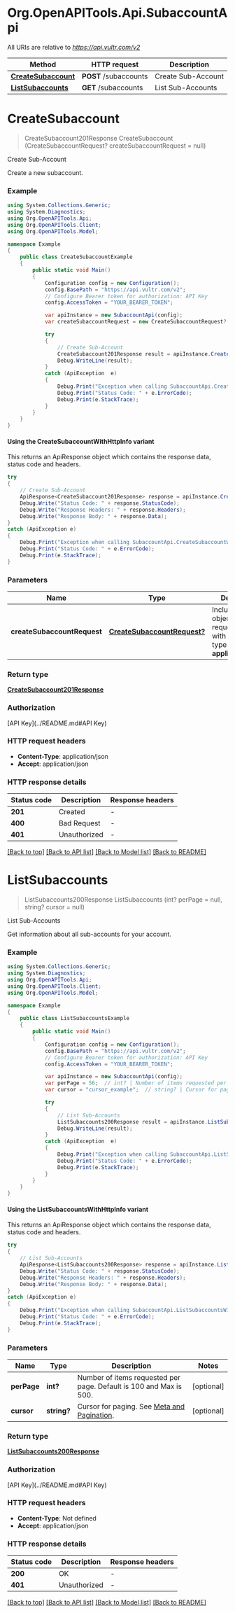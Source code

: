 # Org.OpenAPITools.Api.SubaccountApi

All URIs are relative to *https://api.vultr.com/v2*

| Method | HTTP request | Description |
|--------|--------------|-------------|
| [**CreateSubaccount**](SubaccountApi.md#createsubaccount) | **POST** /subaccounts | Create Sub-Account |
| [**ListSubaccounts**](SubaccountApi.md#listsubaccounts) | **GET** /subaccounts | List Sub-Accounts |

<a id="createsubaccount"></a>
# **CreateSubaccount**
> CreateSubaccount201Response CreateSubaccount (CreateSubaccountRequest? createSubaccountRequest = null)

Create Sub-Account

Create a new subaccount.

### Example
```csharp
using System.Collections.Generic;
using System.Diagnostics;
using Org.OpenAPITools.Api;
using Org.OpenAPITools.Client;
using Org.OpenAPITools.Model;

namespace Example
{
    public class CreateSubaccountExample
    {
        public static void Main()
        {
            Configuration config = new Configuration();
            config.BasePath = "https://api.vultr.com/v2";
            // Configure Bearer token for authorization: API Key
            config.AccessToken = "YOUR_BEARER_TOKEN";

            var apiInstance = new SubaccountApi(config);
            var createSubaccountRequest = new CreateSubaccountRequest?(); // CreateSubaccountRequest? | Include a JSON object in the request body with a content type of **application/json**. (optional) 

            try
            {
                // Create Sub-Account
                CreateSubaccount201Response result = apiInstance.CreateSubaccount(createSubaccountRequest);
                Debug.WriteLine(result);
            }
            catch (ApiException  e)
            {
                Debug.Print("Exception when calling SubaccountApi.CreateSubaccount: " + e.Message);
                Debug.Print("Status Code: " + e.ErrorCode);
                Debug.Print(e.StackTrace);
            }
        }
    }
}
```

#### Using the CreateSubaccountWithHttpInfo variant
This returns an ApiResponse object which contains the response data, status code and headers.

```csharp
try
{
    // Create Sub-Account
    ApiResponse<CreateSubaccount201Response> response = apiInstance.CreateSubaccountWithHttpInfo(createSubaccountRequest);
    Debug.Write("Status Code: " + response.StatusCode);
    Debug.Write("Response Headers: " + response.Headers);
    Debug.Write("Response Body: " + response.Data);
}
catch (ApiException e)
{
    Debug.Print("Exception when calling SubaccountApi.CreateSubaccountWithHttpInfo: " + e.Message);
    Debug.Print("Status Code: " + e.ErrorCode);
    Debug.Print(e.StackTrace);
}
```

### Parameters

| Name | Type | Description | Notes |
|------|------|-------------|-------|
| **createSubaccountRequest** | [**CreateSubaccountRequest?**](CreateSubaccountRequest?.md) | Include a JSON object in the request body with a content type of **application/json**. | [optional]  |

### Return type

[**CreateSubaccount201Response**](CreateSubaccount201Response.md)

### Authorization

[API Key](../README.md#API Key)

### HTTP request headers

 - **Content-Type**: application/json
 - **Accept**: application/json


### HTTP response details
| Status code | Description | Response headers |
|-------------|-------------|------------------|
| **201** | Created |  -  |
| **400** | Bad Request |  -  |
| **401** | Unauthorized |  -  |

[[Back to top]](#) [[Back to API list]](../README.md#documentation-for-api-endpoints) [[Back to Model list]](../README.md#documentation-for-models) [[Back to README]](../README.md)

<a id="listsubaccounts"></a>
# **ListSubaccounts**
> ListSubaccounts200Response ListSubaccounts (int? perPage = null, string? cursor = null)

List Sub-Accounts

Get information about all sub-accounts for your account.

### Example
```csharp
using System.Collections.Generic;
using System.Diagnostics;
using Org.OpenAPITools.Api;
using Org.OpenAPITools.Client;
using Org.OpenAPITools.Model;

namespace Example
{
    public class ListSubaccountsExample
    {
        public static void Main()
        {
            Configuration config = new Configuration();
            config.BasePath = "https://api.vultr.com/v2";
            // Configure Bearer token for authorization: API Key
            config.AccessToken = "YOUR_BEARER_TOKEN";

            var apiInstance = new SubaccountApi(config);
            var perPage = 56;  // int? | Number of items requested per page. Default is 100 and Max is 500. (optional) 
            var cursor = "cursor_example";  // string? | Cursor for paging. See [Meta and Pagination](#section/Introduction/Meta-and-Pagination). (optional) 

            try
            {
                // List Sub-Accounts
                ListSubaccounts200Response result = apiInstance.ListSubaccounts(perPage, cursor);
                Debug.WriteLine(result);
            }
            catch (ApiException  e)
            {
                Debug.Print("Exception when calling SubaccountApi.ListSubaccounts: " + e.Message);
                Debug.Print("Status Code: " + e.ErrorCode);
                Debug.Print(e.StackTrace);
            }
        }
    }
}
```

#### Using the ListSubaccountsWithHttpInfo variant
This returns an ApiResponse object which contains the response data, status code and headers.

```csharp
try
{
    // List Sub-Accounts
    ApiResponse<ListSubaccounts200Response> response = apiInstance.ListSubaccountsWithHttpInfo(perPage, cursor);
    Debug.Write("Status Code: " + response.StatusCode);
    Debug.Write("Response Headers: " + response.Headers);
    Debug.Write("Response Body: " + response.Data);
}
catch (ApiException e)
{
    Debug.Print("Exception when calling SubaccountApi.ListSubaccountsWithHttpInfo: " + e.Message);
    Debug.Print("Status Code: " + e.ErrorCode);
    Debug.Print(e.StackTrace);
}
```

### Parameters

| Name | Type | Description | Notes |
|------|------|-------------|-------|
| **perPage** | **int?** | Number of items requested per page. Default is 100 and Max is 500. | [optional]  |
| **cursor** | **string?** | Cursor for paging. See [Meta and Pagination](#section/Introduction/Meta-and-Pagination). | [optional]  |

### Return type

[**ListSubaccounts200Response**](ListSubaccounts200Response.md)

### Authorization

[API Key](../README.md#API Key)

### HTTP request headers

 - **Content-Type**: Not defined
 - **Accept**: application/json


### HTTP response details
| Status code | Description | Response headers |
|-------------|-------------|------------------|
| **200** | OK |  -  |
| **401** | Unauthorized |  -  |

[[Back to top]](#) [[Back to API list]](../README.md#documentation-for-api-endpoints) [[Back to Model list]](../README.md#documentation-for-models) [[Back to README]](../README.md)

